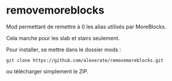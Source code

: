 # removemoreblocks

Mod permettant de remettre à 0 les alias utilisés par MoreBlocks.

Cela marche pour les slab et stairs seulement.

Pour installer, se mettre dans le dossier mods :
```
git clone https://github.com/alexerate/removemoreblocks.git
```

ou télécharger simplement le ZIP.
